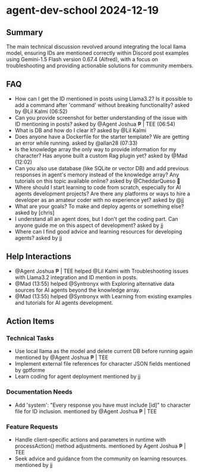 # agent-dev-school 2024-12-19

## Summary
The main technical discussion revolved around integrating the local llama model, ensuring IDs are mentioned correctly within Discord post examples using Gemini-1.5 Flash version 0.67.4 (Alfred), with a focus on troubleshooting and providing actionable solutions for community members.

## FAQ
- How can I get the ID mentioned in posts using Llama3.2? Is it possible to add a command after 'command' without breaking functionality? asked by @Lil Kalmi (06:52)
- Can you provide screenshot for better understanding of the issue with ID mentioning in posts? asked by @Agent Joshua ₱ | TEE (06:54)
- What is DB and how do I clear it? asked by @Lil Kalmi
- Does anyone have a Dockerfile for the starter template? We are getting an error while running. asked by @allan28 (07:33)
- Is the knowledge array the only way to provide information for my character? Has anyone built a custom Rag plugin yet? asked by @Mad (12:02)
- Can you also use database (like SQLite or vector DB) and add previous responses in agent's memory instead of the knowledge array? Any tutorials on this topic available online? asked by @CheddarQueso 🧀
- Where should I start learning to code from scratch, especially for AI agents development projects? Are there any platforms or ways to hire a developer as an amateur coder with no experience yet? asked by @jj
- What are your goals? To make and deploy agents or something else? asked by [chris]
- I understand all an agent does, but I don't get the coding part. Can anyone guide me on this aspect of development? asked by [jj](23:58)
- Where can I find good advice and learning resources for developing agents? asked by [jj](23:59)

## Help Interactions
- @Agent Joshua ₱ | TEE helped @Lil Kalmi with Troubleshooting issues with Llama3.2 integration and ID mention in posts.
- @Mad (13:55) helped @Syntronyx with Exploring alternative data sources for AI agents beyond the knowledge array.
- @Mad (13:55) helped @Syntronyx with Learning from existing examples and tutorials for AI agents development.

## Action Items

### Technical Tasks
- Use local llama as the model and delete current DB before running again mentioned by @Agent Joshua ₱ | TEE
- Implement external file references for character JSON fields mentioned by gptforme
- Learn coding for agent deployment mentioned by [jj](23:58)

### Documentation Needs
- Add 'system': "Every response you have must include [id]" to character file for ID inclusion. mentioned by @Agent Joshua ₱ | TEE

### Feature Requests
- Handle client-specific actions and parameters in runtime with processAction() method adjustments. mentioned by Agent Joshua ₱ | TEE
- Seek advice and guidance from the community on learning resources. mentioned by [jj](23:59)